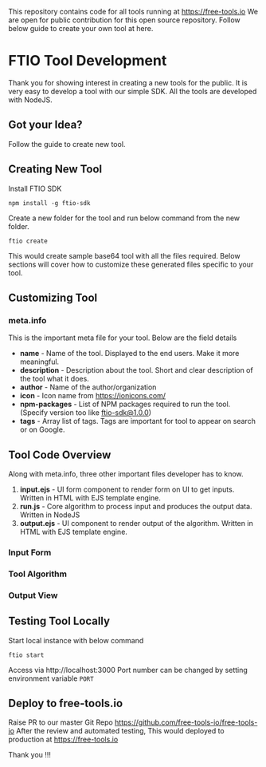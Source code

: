 This repository contains code for all tools running at https://free-tools.io We are open for public contribution for this open source repository. Follow below guide to create your own tool at here.

# FTIO Tool Development
Thank you for showing interest in creating a new tools for the public. It is very easy to develop a tool with our simple SDK. All the tools are developed with NodeJS.

## Got your Idea?
Follow the guide to create new tool.

## Creating New Tool

Install FTIO SDK
```
npm install -g ftio-sdk
```
Create a new folder for the tool and run below command from the new folder.
```
ftio create
```
This would create sample base64 tool with all the files required. Below sections will cover how to customize these generated files specific to your tool.

## Customizing Tool
### meta.info
This is the important meta file for your tool. Below are the field details
* **name** - Name of the tool. Displayed to the end users. Make it more meaningful.
* **description** - Description about the tool. Short and clear description of the tool what it does.
* **author** - Name of the author/organization
* **icon** - Icon name from https://ionicons.com/
* **npm-packages** - List of NPM packages required to run the tool. (Specify version too like ftio-sdk@1.0.0)
* **tags** - Array list of tags. Tags are important for tool to appear on search or on Google.

## Tool Code Overview
Along with meta.info, three other important files developer has to know.
1. **input.ejs** - UI form component to render form on UI to get inputs. Written in HTML with EJS template engine.
2. **run.js** - Core algorithm to process input and produces the output data. Written in NodeJS
3. **output.ejs** - UI component to render output of the algorithm. Written in HTML with EJS template engine.

### Input Form

### Tool Algorithm

### Output View

## Testing Tool Locally
Start local instance with below command
```
ftio start
```
Access via http://localhost:3000
Port number can be changed by setting environment variable `PORT`

## Deploy to free-tools.io
Raise PR to our master Git Repo https://github.com/free-tools-io/free-tools-io
After the review and automated testing, This would deployed to production at https://free-tools.io

Thank you !!!
